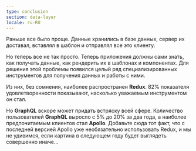 ```yaml
---
type: conclusion
section: data-layer
locale: ru-RU
---
```

 Раньше все было проще. Данные хранились в базе данных, сервер их доставал, вставлял в шаблон и отправлял все это клиенту.

Но теперь все не так просто. Теперь приложения должны сами знать, как получать данные, как рендерить их в шаблонах и компонентах. Для решения этой проблемы появился целый ряд специализированных инструментов для получения данных и работы с ними.

Из них, без сомнения, наиболее распространен **Redux**. 82% показателя удовлетворенности показывают, насколько уважаемым инструментом он стал.

Но **GraphQL** вскоре может придать встряску всей сфере. Количество пользователей **GraphQL** выросло с 5% до 20% за два года, а наиболее предпочитаемым клиентов стал **Apollo**. Добавьте сюда тот факт, что с последней версией Apollo уже необязательно использовать Redux, и мы не удивимся, если картина в следующем году будет выглядеть совершенно иначе…